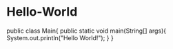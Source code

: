 # Hello-World
public class Main{
  public static void main(String[] args){
    System.out.println("Hello World!");
  }
}
